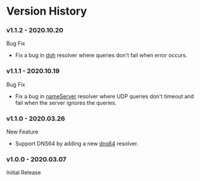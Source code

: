 # Version History

### v1.1.2 - 2020.10.20
Bug Fix
* Fix a bug in [doh](resolvers/doh.md) resolver where queries don't fail when error occurs.

### v1.1.1 - 2020.10.19
Bug Fix
* Fix a bug in [nameServer](resolvers/name_server.md) resolver where UDP queries don't timeout and fail when the server ignores the queries.

### v1.1.0 - 2020.03.26
New Feature
* Support DNS64 by adding a new [dns64](resolvers/dns64.md) resolver.

### v1.0.0 - 2020.03.07
Initial Release
